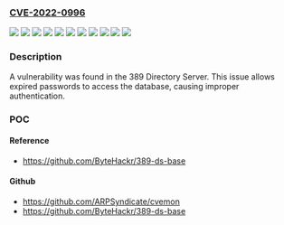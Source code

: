### [CVE-2022-0996](https://cve.mitre.org/cgi-bin/cvename.cgi?name=CVE-2022-0996)
![](https://img.shields.io/static/v1?label=Product&message=Red%20Hat%20Enterprise%20Linux%207&color=blue)
![](https://img.shields.io/static/v1?label=Product&message=Red%20Hat%20Enterprise%20Linux%208&color=blue)
![](https://img.shields.io/static/v1?label=Product&message=Red%20Hat%20Enterprise%20Linux%208.4%20Extended%20Update%20Support&color=blue)
![](https://img.shields.io/static/v1?label=Product&message=Red%20Hat%20Enterprise%20Linux%209&color=blue)
![](https://img.shields.io/static/v1?label=Product&message=Red%20Hat%20Enterprise%20Linux%209.0%20Extended%20Update%20Support&color=blue)
![](https://img.shields.io/static/v1?label=Version&message=!%200%3A1.3.10.2-16.el7_9%20&color=brighgreen)
![](https://img.shields.io/static/v1?label=Version&message=!%200%3A2.0.14-3.el9_0%20&color=brighgreen)
![](https://img.shields.io/static/v1?label=Version&message=!%200%3A2.1.3-4.el9_1%20&color=brighgreen)
![](https://img.shields.io/static/v1?label=Version&message=!%208040020220615161601.96015a92%20&color=brighgreen)
![](https://img.shields.io/static/v1?label=Version&message=!%208060020220519123000.824efc52%20&color=brighgreen)
![](https://img.shields.io/static/v1?label=Vulnerability&message=Improper%20Authentication&color=brighgreen)

### Description

A vulnerability was found in the 389 Directory Server. This issue allows expired passwords to access the database, causing improper authentication.

### POC

#### Reference
- https://github.com/ByteHackr/389-ds-base

#### Github
- https://github.com/ARPSyndicate/cvemon
- https://github.com/ByteHackr/389-ds-base

